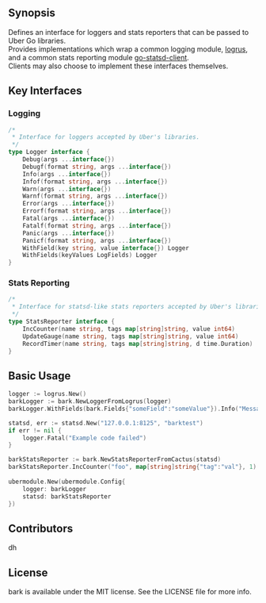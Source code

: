 ## Synopsis

Defines an interface for loggers and stats reporters that can be passed to Uber Go libraries.  
Provides implementations which wrap a common logging module, [logrus](https://github.com/Sirupsen/logrus), 
and a common stats reporting module [go-statsd-client](https://github.com/cactus/go-statsd-client).  
Clients may also choose to implement these interfaces themselves.

## Key Interfaces

### Logging

```go
/*
 * Interface for loggers accepted by Uber's libraries.
 */
type Logger interface {
	Debug(args ...interface{})
	Debugf(format string, args ...interface{})
	Info(args ...interface{})
	Infof(format string, args ...interface{})
	Warn(args ...interface{})
	Warnf(format string, args ...interface{})
	Error(args ...interface{})
	Errorf(format string, args ...interface{})
	Fatal(args ...interface{})
	Fatalf(format string, args ...interface{})
	Panic(args ...interface{})
	Panicf(format string, args ...interface{})
	WithField(key string, value interface{}) Logger
	WithFields(keyValues LogFields) Logger
}
```

### Stats Reporting

```go
/*
 * Interface for statsd-like stats reporters accepted by Uber's libraries.
 */
type StatsReporter interface {
	IncCounter(name string, tags map[string]string, value int64)
	UpdateGauge(name string, tags map[string]string, value int64)
	RecordTimer(name string, tags map[string]string, d time.Duration)
}
```

## Basic Usage

```go
logger := logrus.New()
barkLogger := bark.NewLoggerFromLogrus(logger)
barkLogger.WithFields(bark.Fields{"someField":"someValue"}).Info("Message")

statsd, err := statsd.New("127.0.0.1:8125", "barktest")
if err != nil {
    logger.Fatal("Example code failed")
}

barkStatsReporter := bark.NewStatsReporterFromCactus(statsd)  
barkStatsReporter.IncCounter("foo", map[string]string{"tag":"val"}, 1)
 
ubermodule.New(ubermodule.Config{
    logger: barkLogger
    statsd: barkStatsReporter
})
```

## Contributors

dh

## License

bark is available under the MIT license. See the LICENSE file for more info.
